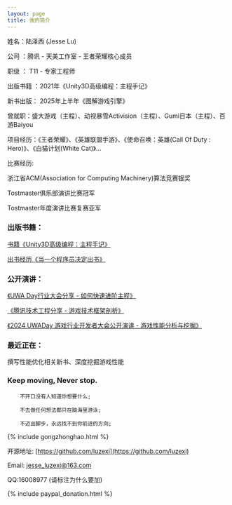 ```yaml
---
layout: page
title: 我的简介
---
```

姓名：陆泽西 (Jesse Lu)

公司 ：腾讯 - 天美工作室 - 王者荣耀核心成员

职级 ： T11 - 专家工程师

出版书籍 ：2021年《Unity3D高级编程：主程手记》

新书出版： 2025年上半年《图解游戏引擎》

曾就职：盛大游戏（主程）、动视暴雪Activision（主程）、Gumi日本（主程）、百游Baiyou

项目经历：《王者荣耀》、《英雄联盟手游》、《使命召唤：英雄(Call Of Duty : Hero)》、《白猫计划(White Cat)》...

比赛经历:  

浙江省ACM(Association for Computing Machinery)算法竞赛银奖

Tostmaster俱乐部演讲比赛冠军

Tostmaster年度演讲比赛复赛亚军

### 出版书籍：

[书籍《Unity3D高级编程：主程手记》](https://mp.weixin.qq.com/s?__biz=MzU1ODY1ODY2NA==&mid=2247485214&idx=2&sn=fabff638510724c7a3ebe8ab4abaadae&chksm=fc226219cb55eb0fde3570bdfb9531caa6c62db28c51e72a0e2e1fd187ee8bcfbabf226d19dd&token=220406334&lang=zh_CN#rd)

[出书经历《当一个程序员决定出书》](https://mp.weixin.qq.com/s/gPFed8fQJnjPSE_dSDRuiA)

### 公开演讲：

[《UWA Day行业大会分享 - 如何快速进阶主程》](http://luzexi.com/2022/10/26/%E6%BC%94%E8%AE%B2-%E5%A6%82%E4%BD%95%E5%BF%AB%E9%80%9F%E8%BF%9B%E9%98%B6%E4%B8%BB%E7%A8%8B)

[《腾讯技术工程分享 - 游戏技术框架剖析》](http://luzexi.com/2022/11/17/%E8%85%BE%E8%AE%AF%E7%9B%B4%E6%92%AD%E5%88%86%E4%BA%AB-%E6%B8%B8%E6%88%8F%E6%8A%80%E6%9C%AF%E6%A1%86%E6%9E%B6%E5%89%96%E6%9E%90)

[《2024 UWADay 游戏行业开发者大会公开演讲 - 游戏性能分析与挖掘》](http://luzexi.com/2024/09/11/WUADay%E6%B8%B8%E6%88%8F%E8%A1%8C%E4%B8%9A%E5%BC%80%E5%8F%91%E8%80%85%E5%A4%A7%E4%BC%9A%E5%85%AC%E5%BC%80%E6%BC%94%E8%AE%B2)

### 最近正在：

撰写性能优化相关新书、深度挖掘游戏性能

<!-- 
### Game Project：

		《王者荣耀》 电子竞技 2022 - 至今

		《英雄联盟手游》 3D 电子竞技 2020 - 2022

		《代号:海》 3D 战略+模拟经营 2018 - 2020

		《使命召唤:围攻》 3D 阵地攻防战 2017 - 2018

		《使命召唤:英雄》 3D 阵地攻防战 2015 - 2017

		《白猫计划》 3D MMO RPG游戏 2014 – 2015

		《临兵斗者三国志》3D 回合制卡牌游戏  2013 – 2014

		《王途霸业》2D 战争策略  2012 – 2013

		《凡人修仙》3D RPG游戏  2011 – 2012

		《公元》3D MMO RPG游戏  2010 – 2011

		《星月精灵》3D MMO RPG游戏  2010

		《汽车使命》3D 赛车竞技游戏  2009 -->


### Keep moving, Never stop.

		不开口没有人知道你想要什么;

		不去做任何想法都只在脑海里游泳;

		不迈出脚步，永远找不到你前进的方向;


{% include gongzhonghao.html %}

开源地址: [https://github.com/luzexi](https://github.com/luzexi)

Email: jesse_luzexi@163.com

<!-- Email: zexilu@tencent.com -->

QQ:16008977 (请标注为什么要加)

<!-- 主程群: 334097846 (请如实申报自己的公司和职位，会核实一下真实性再通过，只有主程及以上级别才会被审核通过) -->

{% include paypal_donation.html %}
